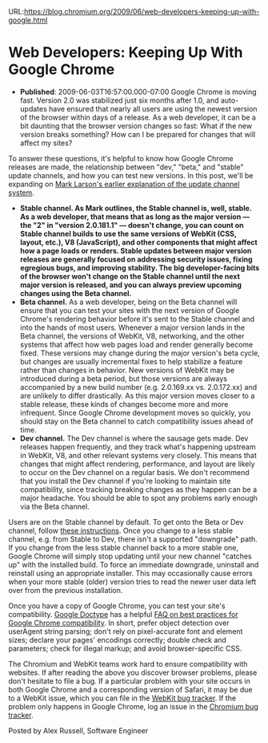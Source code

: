 URL:https://blog.chromium.org/2009/06/web-developers-keeping-up-with-google.html
# Web Developers: Keeping Up With Google Chrome
- **Published**: 2009-06-03T16:57:00.000-07:00
Google Chrome is moving fast. Version 2.0 was stabilized just six months after 1.0, and auto-updates have ensured that nearly all users are using the newest version of the browser within days of a release. As a web developer, it can be a bit daunting that the browser version changes so fast: What if the new version breaks something? How can I be prepared for changes that will affect my sites?

To answer these questions, it's helpful to know how Google Chrome releases are made, the relationship between "dev," "beta," and "stable" update channels, and how you can test new versions. In this post, we'll be expanding on [Mark Larson's earlier explanation of the update channel system](http://blog.chromium.org/2009/01/google-chrome-release-channels.html).

* **Stable channel. As Mark outlines, the Stable channel is, well, stable. As a web developer, that means that as long as the major version — the "2" in "version 2.0.181.1" — doesn't change, you can count on Stable channel builds to use the same versions of WebKit (CSS, layout, etc.), V8 (JavaScript), and other components that might affect how a page loads or renders. Stable updates between major version releases are generally focused on addressing security issues, fixing egregious bugs, and improving stability. The big developer-facing bits of the browser won't change on the Stable channel until the next major version is released, and you can always preview upcoming changes using the Beta channel.**
* **Beta channel.** As a web developer, being on the Beta channel will ensure that you can test your sites with the next version of Google Chrome's rendering behavior before it's sent to the Stable channel and into the hands of most users. Whenever a major version lands in the Beta channel, the versions of WebKit, V8, networking, and the other systems that affect how web pages load and render generally become fixed. These versions may change during the major version's beta cycle, but changes are usually incremental fixes to help stabilize a feature rather than changes in behavior. New versions of WebKit may be introduced during a beta period, but those versions are always accompanied by a new build number (e.g. 2.0.169.xx vs. 2.0.172.xx) and are unlikely to differ drastically. As this major version moves closer to a stable release, these kinds of changes become more and more infrequent. Since Google Chrome development moves so quickly, you should stay on the Beta channel to catch compatibility issues ahead of time.
* **Dev channel.** The Dev channel is where the sausage gets made. Dev releases happen frequently, and they track what's happening upstream in WebKit, V8, and other relevant systems very closely. This means that changes that might affect rendering, performance, and layout are likely to occur on the Dev channel on a regular basis. We don't recommend that you install the Dev channel if you're looking to maintain site compatibility, since tracking breaking changes as they happen can be a major headache. You should be able to spot any problems early enough via the Beta channel.

Users are on the Stable channel by default. To get onto the Beta or Dev channel, follow [these instructions](http://dev.chromium.org/getting-involved/dev-channel). Once you change to a less stable channel, e.g. from Stable to Dev, there isn't a supported "downgrade" path. If you change from the less stable channel back to a more stable one, Google Chrome will simply stop updating until your new channel "catches up" with the installed build. To force an immediate downgrade, uninstall and reinstall using an appropriate installer. This may occasionally cause errors when your more stable (older) version tries to read the newer user data left over from the previous installation.

Once you have a copy of Google Chrome, you can test your site's compatibility. [Google Doctype](http://code.google.com/p/doctype/wiki/Welcome) has a helpful [FAQ on best practices for Google Chrome compatibility](http://code.google.com/p/doctype/wiki/ArticleGoogleChromeCompatFAQ). In short, prefer object detection over userAgent string parsing; don't rely on pixel-accurate font and element sizes; declare your pages' encodings correctly; double check <object> and <embed> parameters; check for illegal markup; and avoid browser-specific CSS.

The Chromium and WebKit teams work hard to ensure compatibility with websites. If after reading the above you discover browser problems, please don't hesitate to file a bug. If a particular problem with your site occurs in both Google Chrome and a corresponding version of Safari, it may be due to a WebKit issue, which you can file in the [WebKit bug tracker](https://bugs.webkit.org/). If the problem only happens in Google Chrome, log an issue in the [Chromium bug tracker](http://code.google.com/p/chromium/issues/).

Posted by Alex Russell, Software Engineer